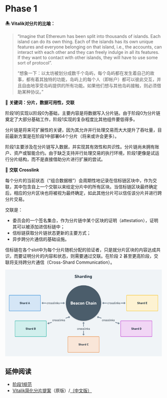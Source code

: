 # Phase 1

#### 🏝 **Vitalik对分片的比喻：**

> “Imagine that Ethereum has been split into thousands of islands. Each island can do its own thing. Each of the islands has its own unique features and everyone belonging on that island, i.e., the accounts, can interact with each other and they can freely indulge in all its features. If they want to contact with other islands, they will have to use some sort of protocol”. 
>
> “想象一下：以太坊被划分成数千个岛屿，每个岛屿都在发生着自己的故事，都有着其独特的功能，岛屿上的每个人（即帐户）都可以彼此交互，并且自由地享受岛屿提供的所有功能。如果他们想与其他岛屿接触，则必须借助某种协议。”



📌 **关键词：分片，数据可用性，交联**

 阶段1的实现以阶段0为基础，主要内容是将数据写入分片链。由于阶段0为分片链奠定了大部分基础工作，阶段1实现的复杂程度比其他组件要低得多。

分片链是将来可扩展性的关键，因为其允许并行处理交易而大大提升了吞吐量，目前最新方案是在阶段1中部署64个分片（将来或许会更多）。

阶段1主要涉及在分片链写入数据，并实现其有效性和共识性。分片链尚未拥有账户、资产或智能合约。由于缺乏支持并行处理交易的执行环境，阶段1更像是试运行分片结构，而不是直接借助分片进行扩展的尝试。



🔗 **交联 Crosslink**

每个分片的当前状态（“组合数据根”）会周期性地记录在信标链区块中，作为交联，其中包含自上一个交联以来给定分片中的所有区块。当信标链区块最终确定后，相应的分片区块也将被视为最终确定，如此其他分片可以信任该分片并进行跨分片交易。

交联是：

* 委员会的一个签名集合，作为分片链中某个区块的证明（attestation），证明其可以被添加进信标链中；
* 信标链获取分片链状态更新的主要方式；
* 异步跨分片通信的基础设施。

信标链在各个slot中为每个分片随机分配的验证者，只是就分片区块的内容达成共识，而要证明分片的内容和状态，则需要通过交联。在阶段 2 甚至更高阶段，交联将支持跨分片通信（Cross-Shard Communication）。

![](../.gitbook/assets/jgxhffc58g7x56av.png)

## 延伸阅读

* [阶段1规范](https://github.com/ethereum/eth2.0-specs#phase-1)
* [Vitalik简化分片提案](https://notes.ethereum.org/@vbuterin/HkiULaluS)（原版）/[（中文版）](https://news.ethereum.cn/vitalik%ef%bc%9aeth2%e5%88%86%e7%89%87%e9%93%be%e7%ae%80%e5%8c%96%e6%8f%90%e6%a1%88/)

